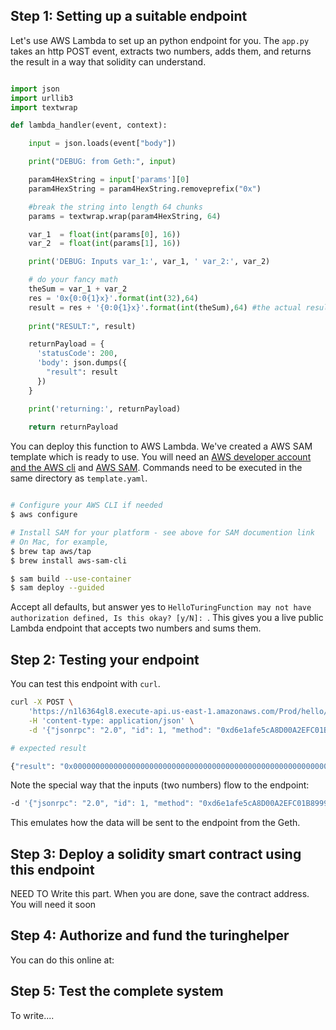 
## Step 1: Setting up a suitable endpoint

Let's use AWS Lambda to set up an python endpoint for you. The `app.py` takes an http POST event, extracts two numbers, adds them, and returns the result in a way that solidity can understand. 

```python

import json
import urllib3
import textwrap

def lambda_handler(event, context):

    input = json.loads(event["body"])

    print("DEBUG: from Geth:", input)

    param4HexString = input['params'][0]
    param4HexString = param4HexString.removeprefix("0x")

    #break the string into length 64 chunks
    params = textwrap.wrap(param4HexString, 64)

    var_1  = float(int(params[0], 16))
    var_2  = float(int(params[1], 16))

    print('DEBUG: Inputs var_1:', var_1, ' var_2:', var_2)

    # do your fancy math
    theSum = var_1 + var_2
    res = '0x{0:0{1}x}'.format(int(32),64)
    result = res + '{0:0{1}x}'.format(int(theSum),64) #the actual result
    
    print("RESULT:", result)

    returnPayload = {
      'statusCode': 200,
      'body': json.dumps({
        "result": result
      })
    }

    print('returning:', returnPayload)
    
    return returnPayload

```

You can deploy this function to AWS Lambda. We've created a AWS SAM template which is ready to use. You will need an [AWS developer account and the AWS cli](https://docs.aws.amazon.com/cli/latest/userguide/cli-configure-quickstart.html) and [AWS SAM](https://docs.aws.amazon.com/serverless-application-model/latest/developerguide/serverless-sam-cli-install-mac.html). Commands need to be executed in the same directory as `template.yaml`.

```bash

# Configure your AWS CLI if needed
$ aws configure

# Install SAM for your platform - see above for SAM documention link
# On Mac, for example,
$ brew tap aws/tap
$ brew install aws-sam-cli

$ sam build --use-container
$ sam deploy --guided

```

Accept all defaults, but answer yes to `HelloTuringFunction may not have authorization defined, Is this okay? [y/N]: `. This gives you a live public Lambda endpoint that accepts two numbers and sums them. 

## Step 2: Testing your endpoint

You can test this endpoint with `curl`. 

```bash
curl -X POST \
    'https://n1l6364gl8.execute-api.us-east-1.amazonaws.com/Prod/hello/' \
    -H 'content-type: application/json' \
    -d '{"jsonrpc": "2.0", "id": 1, "method": "0xd6e1afe5cA8D00A2EFC01B89997abE2De47fdfAf", "params": ["0x00000000000000000000000000000000000000000000000000000000000000200000000000000000000000000000000000000000000000000000000000000022"]}'

# expected result

{"result": "0x00000000000000000000000000000000000000000000000000000000000000200000000000000000000000000000000000000000000000000000000000000042"}% 

```

Note the special way that the inputs (two numbers) flow to the endpoint:

```bash
-d '{"jsonrpc": "2.0", "id": 1, "method": "0xd6e1afe5cA8D00A2EFC01B89997abE2De47fdfAf", "params": ["0x00000000000000000000000000000000000000000000000000000000000000200000000000000000000000000000000000000000000000000000000000000022"]}'
```

This emulates how the data will be sent to the endpoint from the Geth. 

## Step 3: Deploy a solidity smart contract using this endpoint

NEED TO Write this part. When you are done, save the contract address. You will need it soon

## Step 4: Authorize and fund the turinghelper

You can do this online at: 

## Step 5: Test the complete system

To write....














